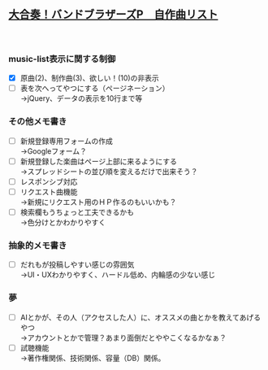 ## [大合奏！バンドブラザーズP　自作曲リスト](https://piesmist.github.io/bbp-original-db-front/)  
　  
### music-list表示に関する制御
- [X] 原曲(2)、制作曲(3)、欲しい！(10)の非表示
- [ ] 表を次へってやつにする（ページネーション）  
→jQuery、データの表示を10行まで等

### その他メモ書き  
- [ ] 新規登録専用フォームの作成  
→Googleフォーム？  
- [ ] 新規登録した楽曲はページ上部に来るようにする  
→スプレッドシートの並び順を変えるだけで出来そう？  
- [ ] レスポンシブ対応  
- [ ] リクエスト曲機能  
→新規にリクエスト用のＨＰ作るのもいいかも？  
- [ ] 検索欄もうちょっと工夫できるかも  
→色分けとかわかりやすく  

### 抽象的メモ書き  
- [ ] だれもが投稿しやすい感じの雰囲気  
→UI・UXわかりやすく、ハードル低め、内輪感の少ない感じ  


### 夢  
- [ ] AIとかが、その人（アクセスした人）に、オススメの曲とかを教えてあげるやつ  
→アカウントとかで管理？あまり面倒だとややこくなるかなぁ？  
- [ ] 試聴機能  
→著作権関係、技術関係、容量（DB）関係。
